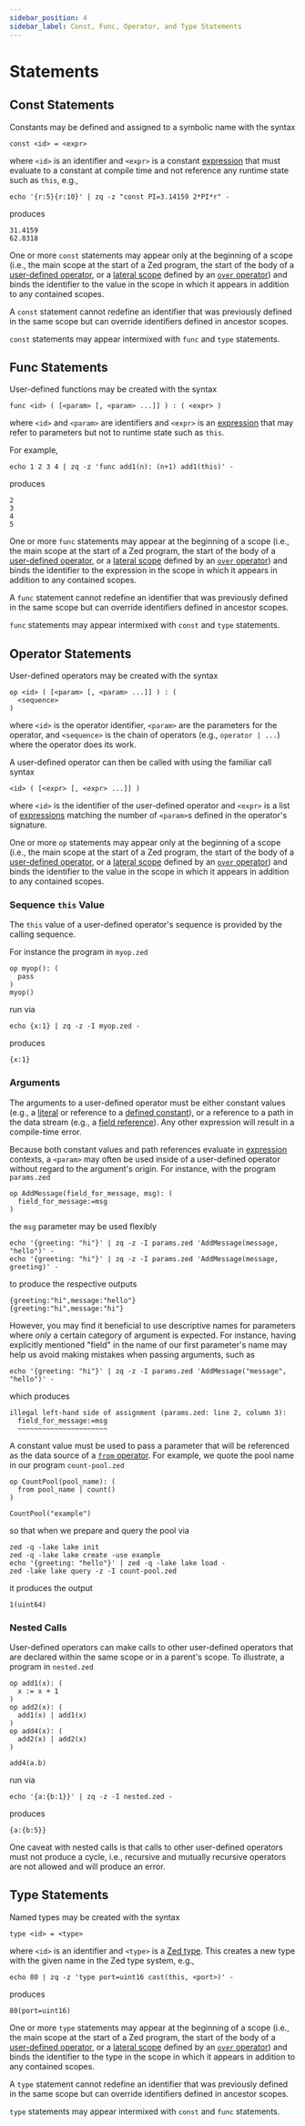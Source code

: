 ```yaml
---
sidebar_position: 4
sidebar_label: Const, Func, Operator, and Type Statements
---
```


# Statements

## Const Statements

Constants may be defined and assigned to a symbolic name with the syntax
```
const <id> = <expr>
```
where `<id>` is an identifier and `<expr>` is a constant [expression](expressions.md)
that must evaluate to a constant at compile time and not reference any
runtime state such as `this`, e.g.,
```mdtest-command
echo '{r:5}{r:10}' | zq -z "const PI=3.14159 2*PI*r" -
```
produces
```mdtest-output
31.4159
62.8318
```

One or more `const` statements may appear only at the beginning of a scope
(i.e., the main scope at the start of a Zed program,
the start of the body of a [user-defined operator](#operator-statements),
or a [lateral scope](lateral-subqueries.md/#lateral-scope)
defined by an [`over` operator](operators/over.md))
and binds the identifier to the value in the scope in which it appears in addition
to any contained scopes.

A `const` statement cannot redefine an identifier that was previously defined in the same
scope but can override identifiers defined in ancestor scopes.

`const` statements may appear intermixed with `func` and `type` statements.

## Func Statements

User-defined functions may be created with the syntax
```
func <id> ( [<param> [, <param> ...]] ) : ( <expr> )
```
where `<id>` and `<param>` are identifiers and `<expr>` is an
[expression](expressions.md) that may refer to parameters but not to runtime
state such as `this`.

For example,
```mdtest-command
echo 1 2 3 4 | zq -z 'func add1(n): (n+1) add1(this)' -
```
produces
```mdtest-output
2
3
4
5
```

One or more `func` statements may appear at the beginning of a scope
(i.e., the main scope at the start of a Zed program,
the start of the body of a [user-defined operator](#operator-statements),
or a [lateral scope](lateral-subqueries.md/#lateral-scope)
defined by an [`over` operator](operators/over.md))
and binds the identifier to the expression in the scope in which it appears in addition
to any contained scopes.

A `func` statement cannot redefine an identifier that was previously defined in the same
scope but can override identifiers defined in ancestor scopes.

`func` statements may appear intermixed with `const` and `type` statements.

## Operator Statements

User-defined operators may be created with the syntax

```
op <id> ( [<param> [, <param> ...]] ) : (
  <sequence>
)
```
where `<id>` is the operator identifier, `<param>` are the parameters for the
operator, and `<sequence>` is the chain of operators (e.g., `operator | ...`)
where the operator does its work.

A user-defined operator can then be called with using the familiar call syntax
```
<id> ( [<expr> [, <expr> ...]] )
```
where `<id>` is the identifier of the user-defined operator and `<expr>` is a list
of [expressions](expressions.md) matching the number of `<param>`s defined in
the operator's signature.

One or more `op` statements may appear only at the beginning of a scope
(i.e., the main scope at the start of a Zed program,
the start of the body of a [user-defined operator](#operator-statements),
or a [lateral scope](lateral-subqueries.md/#lateral-scope)
defined by an [`over` operator](operators/over.md))
and binds the identifier to the value in the scope in which it appears in addition
to any contained scopes.

### Sequence `this` Value

The `this` value of a user-defined operator's sequence is provided by the
calling sequence.

For instance the program in `myop.zed`
```mdtest-input myop.zed
op myop(): (
  pass
)
myop()
```
run via
```mdtest-command
echo {x:1} | zq -z -I myop.zed -
```
produces
```mdtest-output
{x:1}
```

### Arguments

The arguments to a user-defined operator must be either constant values (e.g.,
a [literal](expressions.md#literals) or reference to a
[defined constant](#const-statements)), or a reference to a path in the data
stream (e.g., a [field reference](expressions.md#field-dereference)). Any
other expression will result in a compile-time error.

Because both constant values and path references evaluate in
[expression](expressions.md) contexts, a `<param>` may often be used inside of
a user-defined operator without regard to the argument's origin. For instance,
with the program `params.zed`
```mdtest-input params.zed
op AddMessage(field_for_message, msg): (
  field_for_message:=msg
)
```
the `msg` parameter may be used flexibly
```mdtest-command
echo '{greeting: "hi"}' | zq -z -I params.zed 'AddMessage(message, "hello")' -
echo '{greeting: "hi"}' | zq -z -I params.zed 'AddMessage(message, greeting)' -
```
to produce the respective outputs
```mdtest-output
{greeting:"hi",message:"hello"}
{greeting:"hi",message:"hi"}
```

However, you may find it beneficial to use descriptive names for parameters
where _only_ a certain category of argument is expected. For instance, having
explicitly mentioned "field" in the name of our first parameter's name may help
us avoid making mistakes when passing arguments, such as
```mdtest-command fails
echo '{greeting: "hi"}' | zq -z -I params.zed 'AddMessage("message", "hello")' -
```
which produces
```mdtest-output
illegal left-hand side of assignment (params.zed: line 2, column 3):
  field_for_message:=msg
  ~~~~~~~~~~~~~~~~~~~~~~
```

A constant value must be used to pass a parameter that will be referenced as
the data source of a [`from` operator](operators/from.md). For example, we
quote the pool name in our program `count-pool.zed`
```mdtest-input count-pool.zed
op CountPool(pool_name): (
  from pool_name | count()
)

CountPool("example")
```

so that when we prepare and query the pool via
```mdtest-command
zed -q -lake lake init
zed -q -lake lake create -use example
echo '{greeting: "hello"}' | zed -q -lake lake load -
zed -lake lake query -z -I count-pool.zed
```

it produces the output
```mdtest-output
1(uint64)
```

### Nested Calls

User-defined operators can make calls to other user-defined operators that
are declared within the same scope or in a parent's scope. To illustrate, a program in `nested.zed`
```mdtest-input nested.zed
op add1(x): (
  x := x + 1
)
op add2(x): (
  add1(x) | add1(x)
)
op add4(x): (
  add2(x) | add2(x)
)

add4(a.b)
```
run via
```mdtest-command
echo '{a:{b:1}}' | zq -z -I nested.zed -
```
produces
```mdtest-output
{a:{b:5}}
```

One caveat with nested calls is that calls to other user-defined operators must
not produce a cycle, i.e., recursive and mutually recursive operators are not
allowed and will produce an error.

## Type Statements

Named types may be created with the syntax
```
type <id> = <type>
```
where `<id>` is an identifier and `<type>` is a [Zed type](data-types.md#first-class-types).
This creates a new type with the given name in the Zed type system, e.g.,
```mdtest-command
echo 80 | zq -z 'type port=uint16 cast(this, <port>)' -
```
produces
```mdtest-output
80(port=uint16)
```

One or more `type` statements may appear at the beginning of a scope
(i.e., the main scope at the start of a Zed program,
the start of the body of a [user-defined operator](#operator-statements),
or a [lateral scope](lateral-subqueries.md/#lateral-scope)
defined by an [`over` operator](operators/over.md))
and binds the identifier to the type in the scope in which it appears in addition
to any contained scopes.

A `type` statement cannot redefine an identifier that was previously defined in the same
scope but can override identifiers defined in ancestor scopes.

`type` statements may appear intermixed with `const` and `func` statements.
